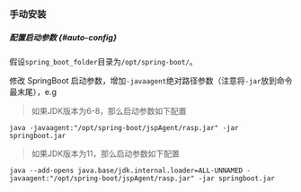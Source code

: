 ### 手动安装

##### 配置启动参数 {#auto-config}

假设`spring_boot_folder`目录为`/opt/spring-boot/`。

修改 SpringBoot 启动参数，增加`-javaagent`绝对路径参数（注意将`-jar`放到命令最末尾），e.g

> 如果JDK版本为6-8，那么启动参数如下配置

```
java -javaagent:"/opt/spring-boot/jspAgent/rasp.jar" -jar springboot.jar
```

> 如果JDK版本为11，那么启动参数如下配置

```
java --add-opens java.base/jdk.internal.loader=ALL-UNNAMED -javaagent:"/opt/spring-boot/jspAgent/rasp.jar" -jar springboot.jar
```





